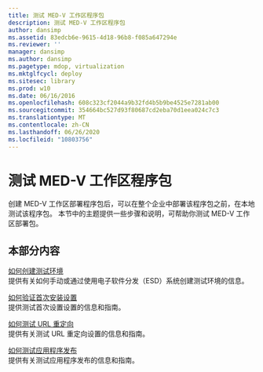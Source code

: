 ```yaml
---
title: 测试 MED-V 工作区程序包
description: 测试 MED-V 工作区程序包
author: dansimp
ms.assetid: 83edcb6e-9615-4d18-96b8-f085a647294e
ms.reviewer: ''
manager: dansimp
ms.author: dansimp
ms.pagetype: mdop, virtualization
ms.mktglfcycl: deploy
ms.sitesec: library
ms.prod: w10
ms.date: 06/16/2016
ms.openlocfilehash: 608c323cf2044a9b32fd4b5b9be4525e7281ab00
ms.sourcegitcommit: 354664bc527d93f80687cd2eba70d1eea024c7c3
ms.translationtype: MT
ms.contentlocale: zh-CN
ms.lasthandoff: 06/26/2020
ms.locfileid: "10803756"
---
```

# 测试 MED-V 工作区程序包


创建 MED-V 工作区部署程序包后，可以在整个企业中部署该程序包之前，在本地测试该程序包。 本节中的主题提供一些步骤和说明，可帮助你测试 MED-V 工作区部署包。

## 本部分内容


<a href="" id="how-to-create-a-test-environment"></a>[如何创建测试环境](how-to-create-a-test-environment.md)  
提供有关如何手动或通过使用电子软件分发（ESD）系统创建测试环境的信息。

<a href="" id="how-to-verify-first-time-setup-settings"></a>[如何验证首次安装设置](how-to-verify-first-time-setup-settings.md)  
提供测试首次设置设置的信息和指南。

<a href="" id="how-to-test-url-redirection"></a>[如何测试 URL 重定向](how-to-test-url-redirection.md)  
提供有关测试 URL 重定向设置的信息和指南。

<a href="" id="how-to-test-application-publishing"></a>[如何测试应用程序发布](how-to-test-application-publishing.md)  
提供有关测试应用程序发布的信息和指南。

 

 





